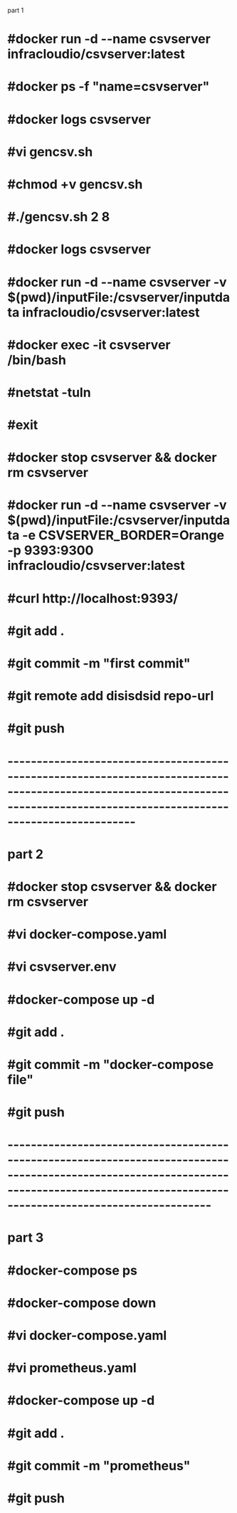 part 1


# #docker run -d --name csvserver infracloudio/csvserver:latest
# #docker ps -f "name=csvserver"
# #docker logs csvserver
# #vi gencsv.sh
# #chmod +v gencsv.sh
# #./gencsv.sh 2 8
# #docker logs csvserver
# #docker run -d --name csvserver -v $(pwd)/inputFile:/csvserver/inputdata infracloudio/csvserver:latest
# #docker exec -it csvserver /bin/bash
# #netstat -tuln
# #exit
# #docker stop csvserver && docker rm csvserver
# #docker run -d --name csvserver -v $(pwd)/inputFile:/csvserver/inputdata -e CSVSERVER_BORDER=Orange -p 9393:9300 infracloudio/csvserver:latest
# #curl http://localhost:9393/
# #git add .
# #git commit -m "first commit"
# #git remote add disisdsid repo-url
# #git push
# ------------------------------------------------------------------------------------------------------------------------------------------------------------------------------
# part 2
# #docker stop csvserver && docker rm csvserver
# #vi docker-compose.yaml
# #vi csvserver.env
# #docker-compose up -d
# #git add .
# #git commit -m "docker-compose file"
# #git push
# -------------------------------------------------------------------------------------------------------------------------------------------------------------------------------------------
# part 3
# #docker-compose ps
# #docker-compose down
# #vi docker-compose.yaml
# #vi prometheus.yaml
# #docker-compose up -d
# #git add .
# #git commit -m "prometheus"
# #git push
